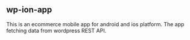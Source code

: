## wp-ion-app

This is an ecommerce mobile app for android and ios platform. The app fetching data from wordpress REST API.